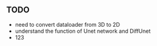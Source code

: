 ## TODO
- need to convert dataloader from 3D to 2D
- understand the function of Unet network and DiffUnet
- 123